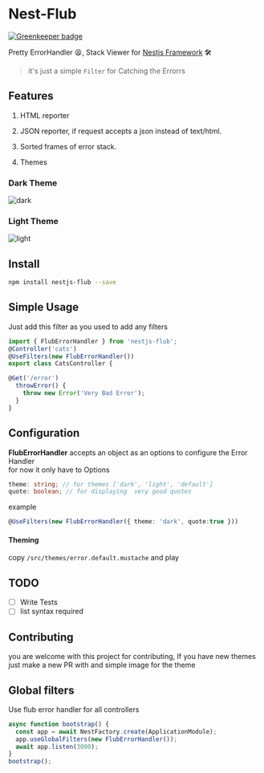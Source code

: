 # Nest-Flub

[![Greenkeeper badge](https://badges.greenkeeper.io/shekohex/nestjs-flub.svg)](https://greenkeeper.io/)

Pretty ErrorHandler 😫, Stack Viewer for [Nestjs Framework](https://nestjs.com/) 🛠️
> it's just a simple `Filter` for Catching the Errorrs

## Features

1. HTML reporter

2. JSON reporter, if request accepts a json instead of text/html.

3. Sorted frames of error stack.

4. Themes


### Dark Theme
![dark](https://files.gitter.im/nestjs/nestjs/qkqB/error-dark.png)

### Light Theme
![light](https://files.gitter.im/nestjs/nestjs/z6X6/error-light.png)

## Install

```bash
npm install nestjs-flub --save
```

## Simple Usage
Just add this filter as you used to add any filters
```typescript
import { FlubErrorHandler } from 'nestjs-flub';
@Controller('cats')
@UseFilters(new FlubErrorHandler())
export class CatsController { 

@Get('/error')
  throwError() {
    throw new Error('Very Bad Error');
  }
}

```

## Configuration 
 **FlubErrorHandler** accepts an object as an options to configure the Error Handler </br>
 for now it only have to Options
 ```typescript
theme: string; // for themes ['dark', 'light', 'default']
quote: boolean; // for displaying  very good quotes
 ```
 example
 
 ```typescript
 @UseFilters(new FlubErrorHandler({ theme: 'dark', quote:true }))
 ```
 #### Theming
 
 copy `/src/themes/error.default.mustache` and play
 
 ## TODO 
 - [ ] Write Tests
- [ ] list syntax required

 ## Contributing

you are welcome with this project for contributing,
If you have new themes just make a new PR with and simple image for the theme

## Global filters 

Use flub error handler for all controllers 

```typescript 
async function bootstrap() {
  const app = await NestFactory.create(ApplicationModule);
  app.useGlobalFilters(new FlubErrorHandler());
  await app.listen(3000);
}
bootstrap();
